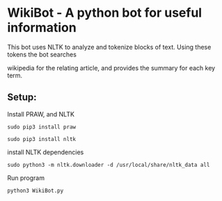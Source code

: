 # WikiBot - A python bot for useful information
This bot uses NLTK to analyze and tokenize blocks of text. Using these tokens the bot searches 

wikipedia for the relating article, and provides the summary for each key term.

## Setup:

Install PRAW, and NLTK

`sudo pip3 install praw`

`sudo pip3 install nltk`

install NLTK dependencies

`sudo python3 -m nltk.downloader -d /usr/local/share/nltk_data all`

Run program

`python3 WikiBot.py`

